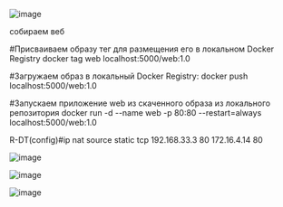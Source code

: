 ![image](https://github.com/user-attachments/assets/99841ccc-7d46-44cf-9bea-7df33f57ce40)

собираем веб

#Присваиваем образу тег для размещения его в локальном Docker Registry
docker tag web localhost:5000/web:1.0

#Загружаем образ в локальный Docker Registry:
docker push localhost:5000/web:1.0

#Запускаем приложение web из скаченного образа из локального репозитория
docker run -d --name web -p 80:80 --restart=always localhost:5000/web:1.0

R-DT(config)#ip nat source static tcp 192.168.33.3 80 172.16.4.14 80

![image](https://github.com/user-attachments/assets/532893fe-a1db-4836-8e84-2ca3455ea550)

![image](https://github.com/user-attachments/assets/9d10d541-9c5c-47ac-af0c-2d54c0ca680f)

![image](https://github.com/user-attachments/assets/ec01b20e-1143-4b30-b65d-cd6e24079db2)
